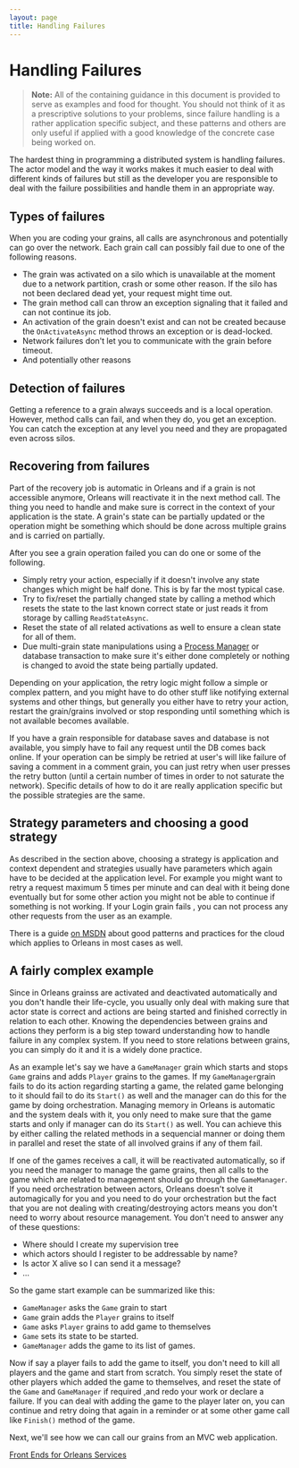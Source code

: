 ```yaml
---
layout: page
title: Handling Failures
---
```


# Handling Failures

> **Note:** All of the containing guidance in this document is provided to serve as examples and food for thought.
You should not think of it as a prescriptive solutions to your problems, since failure handling is a rather application specific subject, and these patterns and others are only useful if applied with a good knowledge of the concrete case being worked on.

The hardest thing in programming a distributed system is handling failures.
The actor model and the way it works makes it much easier to deal with different kinds of failures but still as the developer you are responsible to deal with the failure possibilities and handle them in an appropriate way.

## Types of failures

When you are coding your grains, all calls are asynchronous and potentially can go over the network.
Each grain call can possibly fail due to one of the following reasons.

- The grain was activated on a silo which is unavailable at the moment due to a network partition, crash or some other reason. If the silo has not been declared dead yet, your request might time out.
- The grain method call can throw an exception signaling that it failed and can not continue its job.
- An activation of the grain doesn't exist and can not be created because the `OnActivateAsync` method throws an exception or is dead-locked.
- Network failures don't let you to communicate with the grain before timeout.
- And potentially other reasons

## Detection of failures

Getting a reference to a grain always succeeds and is a local operation. However, method calls can fail, and when they do, you get an exception.
You can catch the exception at any level you need and they are propagated even across silos.

## Recovering from failures

Part of the recovery job is automatic in Orleans and if a grain is not accessible anymore, Orleans will reactivate it in the next method call.
The thing you need to handle and make sure is correct in the context of your application is the state.
A grain's state can be partially updated or the operation might be something which should be done across multiple grains and is carried on partially.

After you see a grain operation failed you can do one or some  of the following.

- Simply retry your action, especially if it doesn't involve any state changes which might be half done.
This is by far the most typical case.
- Try to fix/reset the partially changed state by calling a method which resets the state to the last known correct state or just reads it from storage by calling `ReadStateAsync`.
- Reset the state of all related activations as well to ensure a clean state for all of them.
- Due multi-grain state manipulations using a [Process Manager](https://msdn.microsoft.com/en-us/library/jj591569.aspx) or database transaction to make sure it's either done completely or nothing is changed to avoid the state being partially updated.

Depending on your application, the retry logic might follow a simple or complex pattern, and you might have to do other stuff like notifying external systems and other things, but generally you either have to retry your action, restart the grain/grains involved or stop responding until something which is not available becomes available.

If you have a grain responsible for database saves and database is not available, you simply have to fail any request until the DB comes back online.
If your operation can be simply be retried at user's will like failure of saving a comment in a comment grain, you can just retry when user presses the retry button (until a certain number of times in order to not saturate the network).
Specific details of how to do it are really application specific but the possible strategies are the same.

## Strategy parameters and choosing a good strategy

As described in the section above, choosing a strategy is application and context dependent and strategies usually have parameters which again have to be decided at the application level.
For example you might want to retry a request maximum 5 times per minute and can deal with it being done eventually but for some other action you might not be able to continue if something is not working.
If your Login grain fails , you can not process any other requests from the user as an example.

There is a guide [on MSDN](https://msdn.microsoft.com/en-us/library/dn568099.aspx) about good patterns and practices for the cloud which applies to Orleans in most cases as well.

## A fairly complex example

Since in Orleans grainss are activated and deactivated automatically and you don't handle their life-cycle, you usually only deal with making sure that actor state is correct and actions are being started and finished correctly in relation to each other.
Knowing the dependencies between grains and actions they perform is a big step toward understanding how to handle failure in any complex system. If you need to store relations between grains, you can simply do it and it is a widely done practice.

As an example let's say we have a `GameManager` grain which starts and stops `Game` grains and adds `Player` grains to the games.
If my `GameManager`grain fails to do its action regarding starting a game, the related game belonging to it should fail to do its `Start()` as well and the manager can do this for the game by doing orchestration.
Managing memory in Orleans is automatic and the system deals with it, you only need to make sure that the game starts and only if manager can do its `Start()` as well.
You can achieve this by either calling the related methods in a sequencial manner or doing them in parallel and reset the state of all involved grains if any of them fail.

If one of the games receives a call, it will be reactivated automatically, so if you need the manager to manage the game grains, then all calls to the game which are related to management should go through the `GameManager`.
If you need orchestration between actors, Orleans doesn't solve it automagically for you and you need to do your orchestration but the fact that you are not dealing with creating/destroying actors means you don't need to worry about resource management.
You don't need to answer any of these questions:

- Where should I create my supervision tree
- which actors should I register to be addressable by name?
- Is actor X alive so I can send it a message?
- ...

So the game start example can be summarized like this:

- `GameManager` asks the `Game` grain to start
- `Game` grain adds the `Player` grains to itself
- `Game` asks `Player` grains to add game to themselves
- `Game` sets its state to be started.
- `GameManager` adds the game to its list of games.

Now if say a player fails to add the game to itself, you don't need to kill all players and the game and start from scratch.
You simply reset the state of other players which added the game to themselves, and reset the state of the `Game` and `GameManager` if required ,and redo your work or declare a failure.
If you can deal with adding the game to the player later on, you can continue and retry doing that again in a reminder or at some other game call like `Finish()` method of the game.

Next, we'll see how we can call our grains from an MVC web application.

[Front Ends for Orleans Services](Front-Ends-for-Orleans-Services.md)
